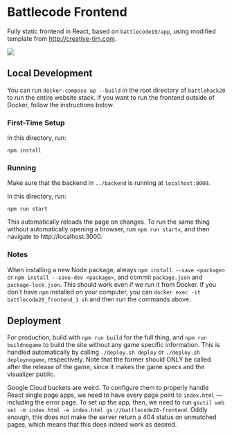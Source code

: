 # Battlecode Frontend

Fully static frontend in React, based on `battlecode19/app`, using modified template from http://creative-tim.com. 

![](screenshot.png)

## Local Development

You can run `docker-compose up --build` in the root directory of `battlehack20` to run the entire website stack. If you want to run the frontend outside of Docker, follow the instructions below.

### First-Time Setup

In this directory, run:

```
npm install
```

### Running

Make sure that the backend in `../backend` is running at `localhost:8000`.

In this directory, run:

```
npm run start
```

This automatically reloads the page on changes. To run the same thing without automatically opening a browser, run `npm run startx`, and then navigate to http://localhost:3000.

### Notes

When installing a new Node package, always `npm install --save <package>` or `npm install --save-dev <package>`, and commit `package.json` and `package-lock.json`. This should work even if we run it from Docker. If you don't have `npm` installed on your computer, you can `docker exec -it battlecode20_frontend_1 sh` and then run the commands above.

## Deployment

For production, build with `npm run build` for the full thing, and `npm run buildnogame` to build the site without any game specific information. This is handled automatically by calling `./deploy.sh deploy` or `./deploy.sh deploynogame`, respectively. Note that the former should ONLY be called after the release of the game, since it makes the game specs and the visualizer public.

Google Cloud buckets are weird. To configure them to properly handle React single page apps, we need to have every page point to `index.html` — including the error page. To set up the app, then, we need to run `gsutil web set -m index.html -e index.html gs://battlecode20-frontend`. Oddly enough, this does not make the server return a 404 status on unmatched pages, which means that this does indeed work as desired.
